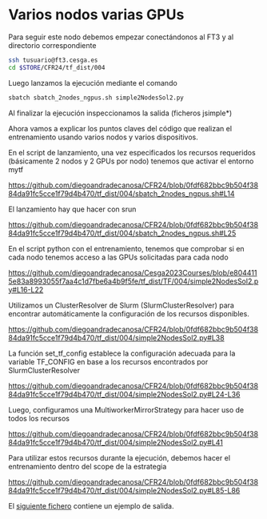 # Varios nodos varias GPUs

Para seguir este nodo debemos empezar conectándonos al FT3 y al directorio correspondiente

```bash
ssh tusuario@ft3.cesga.es
cd $STORE/CFR24/tf_dist/004
```

Luego lanzamos la ejecución mediante el comando

```bash
sbatch sbatch_2nodes_ngpus.sh simple2NodesSol2.py
```

Al finalizar la ejecución inspeccionamos la salida (ficheros jsimple*)

Ahora vamos a explicar los puntos claves del código que realizan el entrenamiento usando varios nodos y varios dispositivos.

En el script de lanzamiento, una vez especificados los recursos requeridos (básicamente 2 nodos y 2 GPUs por nodo) tenemos que activar el entorno mytf

https://github.com/diegoandradecanosa/CFR24/blob/0fdf682bbc9b504f3884da91fc5cce1f79d4b470/tf_dist/004/sbatch_2nodes_ngpus.sh#L14

El lanzamiento hay que hacer con srun

https://github.com/diegoandradecanosa/CFR24/blob/0fdf682bbc9b504f3884da91fc5cce1f79d4b470/tf_dist/004/sbatch_2nodes_ngpus.sh#L25

En el script python con el entrenamiento, tenemos que comprobar si en cada nodo tenemos acceso a las GPUs solicitadas para cada nodo

https://github.com/diegoandradecanosa/Cesga2023Courses/blob/e8044115e83a8993055f7aa4c1d7fbe6a4b9f5fe/tf_dist/TF/004/simple2NodesSol2.py#L16-L22

Utilizamos un ClusterResolver de Slurm (SlurmClusterResolver) para encontrar automáticamente la configuración de los recursos disponibles.

https://github.com/diegoandradecanosa/CFR24/blob/0fdf682bbc9b504f3884da91fc5cce1f79d4b470/tf_dist/004/simple2NodesSol2.py#L38

La función set_tf_config establece la configuración adecuada para la variable TF_CONFIG en base a los recursos encontrados por SlurmClusterResolver

https://github.com/diegoandradecanosa/CFR24/blob/0fdf682bbc9b504f3884da91fc5cce1f79d4b470/tf_dist/004/simple2NodesSol2.py#L24-L36

Luego, configuramos una MultiworkerMirrorStrategy para hacer uso de todos los recursos

https://github.com/diegoandradecanosa/CFR24/blob/0fdf682bbc9b504f3884da91fc5cce1f79d4b470/tf_dist/004/simple2NodesSol2.py#L41

Para utilizar estos recursos durante la ejecución, debemos hacer el entrenamiento dentro del scope de la estrategia 

https://github.com/diegoandradecanosa/CFR24/blob/0fdf682bbc9b504f3884da91fc5cce1f79d4b470/tf_dist/004/simple2NodesSol2.py#L85-L86

El [siguiente fichero](https://github.com/diegoandradecanosa/CFR24/blob/main/tf_dist/004/jsimple.o4913776) contiene un ejemplo de salida.

